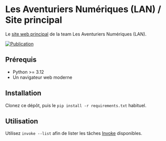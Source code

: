 # Les Aventuriers Numériques (LAN) / Site principal

Le [site web principal](https://team-lan.com/) de la team Les Aventuriers Numériques (LAN).

[![Publication](https://github.com/Les-Aventuriers-Numeriques/site-principal/actions/workflows/publish.yml/badge.svg)](https://github.com/Les-Aventuriers-Numeriques/site-principal/actions/workflows/publish.yml)

## Prérequis

  - Python >= 3.12
  - Un navigateur web moderne

## Installation

Clonez ce dépôt, puis le `pip install -r requirements.txt` habituel.

## Utilisation

Utilisez `invoke --list` afin de lister les tâches [Invoke](https://www.pyinvoke.org/) disponibles.